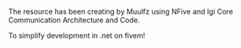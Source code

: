 The resource has been creating by Muulfz using NFive and Igi Core Communication Architecture and Code.

To simplify development in .net on fivem!
